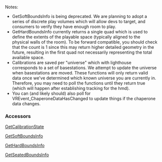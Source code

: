 Notes:
* GetSoftBoundsInfo is being deprecated.  We are planning to adopt a series of discrete play volumes which will allow devs to target, and consumers to verify they have enough room to play.
* GetHardBoundsInfo currently returns a single quad which is used to define the extents of the playable space (typically aligned to the physical walls of the room).  To be forward compatible, you should check that the count is 1 since this may return higher detailed geometry in the future, resulting in the first quad not necessarily representing the total available space.
* Calibrations are saved per "universe" which with lighthouse corresponds to a set of basestations.  We attempt to update the universe when basestations are moved.  These functions will only return valid data once we've determined which known universe you are currently in.  Therefore, you may need to poll the functions until they return true (which will happen after establishing tracking for the hmd).
* You can (and likely should) also poll for VREvent_ChaperoneDataHasChanged to update things if the chaperone data changes.

### Accessors ###

[GetCalibrationState](https://github.com/ValveSoftware/openvr/wiki/IVRChaperone::GetCalibrationState)

[GetSoftBoundsInfo](https://github.com/ValveSoftware/openvr/wiki/IVRChaperone::GetSoftBoundsInfo)

[GetHardBoundsInfo](https://github.com/ValveSoftware/openvr/wiki/IVRChaperone::GetHardBoundsInfo)

[GetSeatedBoundsInfo](https://github.com/ValveSoftware/openvr/wiki/IVRChaperone::GetSeatedBoundsInfo)







